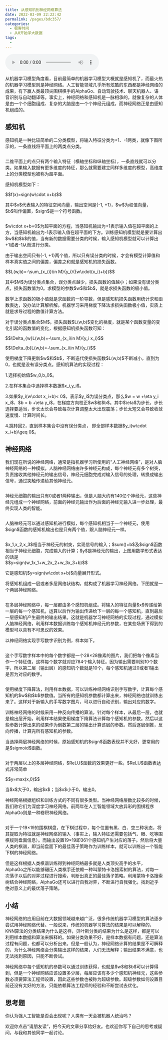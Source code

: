 ```yaml
---
title: 从感知机到神经网络算法
date: 2022-03-09 22:22:42
permalink: /pages/bdc357/
categories:
  - 极客时间
  - 从0开始学大数据
tags:
  - 
---
```

<audio title="41.从感知机到神经网络算法" src="https://static001.geekbang.org/resource/audio/e3/b9/e33613c66304f5608da5d5f3db16c5b9.mp3" controls="controls"></audio> 
<p>从机器学习模型角度看，目前最简单的机器学习模型大概就是感知机了，而最火热的机器学习模型则是神经网络。人工智能领域几乎所有炫酷的东西都是神经网络的成果，有下赢人类最顶尖围棋棋手的AlphaGo、自动驾驶技术、聊天机器人、语音识别与自动翻译等。事实上，神经网络和感知机是一脉相承的，就像复杂的人体是由一个个细胞组成、复杂的大脑是由一个个神经元组成，而神经网络正是由感知机组成的。</p><h2>感知机</h2><p>感知机是一种比较简单的二分类模型，将输入特征分类为+1、-1两类，就像下图所示的，一条直线将平面上的两类点分类。</p><p><img src="https://static001.geekbang.org/resource/image/b2/bd/b2c13b1dee2a9cb412512973075eaabd.png" alt=""></p><p>二维平面上的点只有两个输入特征（横轴坐标和纵轴坐标），一条直线就可以分类。如果输入数据有更多维度的特征，那么就需要建立同样多维度的模型，高维度上的分类模型也被称为超平面。</p><p>感知机模型如下：</p><p>$$f(x)=sign(w\cdot x+b)$$</p><p>其中$x$代表输入的特征空间向量，输出空间是{-1, +1}，$w$为权值向量，$b$叫作偏置，$sign$是一个符号函数。</p><!-- [[[read_end]]] --><p><img src="https://static001.geekbang.org/resource/image/7b/8f/7b0c3465dc8a590a5d59780d9dcb728f.png" alt=""></p><p>$w\cdot x+b=0$为超平面的方程，当感知机输出为+1表示输入值在超平面的上方，当感知机输出为-1表示输入值在超平面的下方。训练感知机模型就是要计算出$w$和$b$的值，当有新的数据需要分类的时候，输入感知机模型就可以计算出+1或者-1从而进行分类。</p><p>由于输出空间只有{-1, +1}两个值，所以只有误分类的时候，才会有模型计算值和样本真实值之间的偏差，偏差之和就是感知机的损失函数。</p><p>$$L(w,b)=-\sum_{x_{i}\in M}{y_i}({w\cdot{x_i}+b})$$</p><p>其中$M$为误分类点集合，误分类点越少，损失函数的值越小；如果没有误分类点，损失函数值为0。求模型的参数$w$和$b$，就是求损失函数的极小值。</p><p>数学上求函数的极小值就是求函数的一阶导数，但是感知机损失函数用统计求和函数表达，没办法计算解析解。机器学习采用梯度下降法求损失函数极小值，实质上就是求导过程的数值计算方法。</p><p>对于误分类点集合$M$，损失函数$L(w,b)$变化的梯度，就是某个函数变量的变化引起的函数值的变化，根据感知机损失函数可知：</p><p>$$\Delta_{w}L(w,b)=-\sum_{x_i\in M}{y_i x_i}$$</p><p>$$\Delta_{b}L(w,b)=-\sum_{x_i\in M}{y_i}$$</p><p>使用梯度下降更新$w$和$b$，不断迭代使损失函数$L(w,b)$不断减小，直到为0，也就是没有误分类点。感知机算法的实现过程：</p><p>1.选择初始值$w_0,b_0$。</p><p>2.在样本集合中选择样本数据$x_i,y_i$。</p><p>3.如果$y_i(w\cdot x_i+b)&lt; 0$，表示$y_i$为误分类点，那么$w = w +\eta y_i x_i$、$b = b +\eta y_i$，在梯度方向校正$w$和$b$。其中$\eta$为步长，步长选择要适当，步长太长会导致每次计算调整太大出现震荡；步长太短又会导致收敛速度慢、计算时间长。</p><p>4.跳转回2，直到样本集合中没有误分类点， 即全部样本数据$y_i(w\cdot x_i+b)\geq 0$。</p><h2>神经网络</h2><p>我们现在所说的神经网络，通常是指机器学习所使用的“人工神经网络”，是对人脑神经网络的一种模拟。人脑神经网络由许多神经元构成，每个神经元有多个树突，负责接收其他神经元的输出信号，神经元细胞完成对输入信号的处理，转换成输出信号，通过突触传递给其他神经元。</p><p><img src="https://static001.geekbang.org/resource/image/9a/eb/9a2679bdc32052da55066158d63092eb.png" alt=""></p><p>神经元细胞的输出只有0或者1两种输出，但是人脑大约有140亿个神经元，这些神经元组成一个神经网络，前面的神经元输出作为后面的神经元输入进一步处理，最终实现人类的智能。</p><p><img src="https://static001.geekbang.org/resource/image/da/65/da0e437ca52544e1e1d0f72d8b682d65.png" alt=""></p><p>人脑神经元可以通过感知机进行模拟，每个感知机相当于一个神经元，使用$sign$函数的感知机输出也是只有两个值，跟人脑神经元一样。</p><p><img src="https://static001.geekbang.org/resource/image/7e/0a/7e2a410a9d8c8e14ad36a61922ec050a.png" alt=""></p><p>$x_1,x_2,x_3$相当于神经元的树突，实现信号的输入；$sum()+b$及$sign$函数相当于神经元细胞，完成输入的计算；$y$是神经元的输出，上图用数学形式表达的话是<br>
$$y=sign(w_1x_1+w_2x_2+w_3x_3+b)$$</p><p>它是感知机$y=sign(w\cdot x+b)$向量展开形式。</p><p>将感知机组成一层或者多层网络状结构，就构成了机器学习神经网络。下图就是一个两层神经网络。</p><p><img src="https://static001.geekbang.org/resource/image/1d/57/1da0db29b3c5e6c0596816dec12d3757.png" alt=""></p><p>在多层神经网络中，每一层都由多个感知机组成。将输入的特征向量$x$传递给第一层的每一个感知机，运算以后作为输出传递给下一层的每一个感知机，直到最后一层感知机产生最终的输出结果。这就是机器学习神经网络的实现过程，通过模拟人脑神经网络，利用样本数据训练每个感知机神经元的参数，在某些场景下得到的模型可以具有不可思议的效果。</p><p>以神经网络实现手写数字识别为例，样本如下。</p><p><img src="https://static001.geekbang.org/resource/image/61/f0/614f3af2bfbbdc6de5b00e10a6f6a8f0.png" alt=""></p><p>这个手写数字样本中的每个数字都是一个28×28像素的图片，我们把每个像素当作一个特征值，这样每个数字就对应784个输入特征。因为输出需要判别10个数字，所以第二层（输出层）的感知机个数就是10个，每个感知机通过0或者1输出是否为对应的数字。</p><p><img src="https://static001.geekbang.org/resource/image/43/50/43cd173a4ec725cb7c192f2b41846450.png" alt=""></p><p>使用梯度下降算法，利用样本数据，可以训练神经网络识别手写数字，计算每个感知机的$w$和$b$参数值。当所有的感知机参数都计算出来，神经网络也就训练出来了。这样对于新输入的手写数字图片，可以进行自动识别，输出对应的数字。</p><p>训练神经网络的时候采用一种反向传播的算法，针对每个样本，从最后一层，也就是输出层开始，利用样本结果使用梯度下降算法计算每个感知机的参数。然后以这些参数计算出来的结果作为倒数第二层的输出计算该层的参数。然后逐层倒推，反向传播，计算完所有感知机的参数。</p><p>当选择两层神经网络的时候，原始感知机的$sign$函数表现并不太好，更常用的是$sigmoid$函数。</p><p><img src="https://static001.geekbang.org/resource/image/db/88/dbbea17a001aca6eb373044573ff8988.png" alt=""></p><p>对于两层以上的多层神经网络，$ReLU$函数的效果更好一些。$ReLU$函数表达式非常简单</p><p>$$y=max(x,0)$$</p><p>当$x$大于0，输出$x$；当$x$小于0，输出0。</p><p>神经网络根据组织和训练方式的不同有很多类型。当神经网络层数比较多的时候，我们称它们为深度学习神经网络。前两年在人工智能领域大放异彩的围棋程序AlphaGo则是一种卷积神经网络。</p><p><img src="https://static001.geekbang.org/resource/image/8c/90/8cbfe6e8542d2c0bf363fbea21638390.png" alt=""></p><p>对于一个19×19的围棋棋盘，在下棋过程中，每个位置有黑、白、空三种状态，将其提取为特征就是神经网络的输入（事实上，输入特征还需要包括气、眼、吃等围棋规则盘面信息）。而输出设置19×19即361个感知机产生对应的落子。然后将大量人类的棋谱，即当前盘面下的最佳落子策略作为训练样本，就可以训练出一个智能下棋的神经网络。</p><p>但是这样根据人类棋谱训练得到神经网络最多就是人类顶尖高手的水平，AlphaGo之所以能够碾压人类棋手还依赖一种叫蒙特卡洛搜索树的算法，对每一次落子以后的对弈过程进行搜索，判断出真正的最佳落子策略。利用蒙特卡洛搜索树结合神经网络，AlphaGo还可以进行自我对弈，不断进行自我强化，找到近乎绝对意义上的最优落子策略。</p><h2>小结</h2><p>神经网络的应用目前在大数据领域越来越广泛，很多传统机器学习模型的算法逐步尝试用神经网络代替。一般说来，传统的机器学习算法的结果是可以解释的，KNN算法的分类结果为什么是这样，贝叶斯分类的结果为什么是这样，都是可以利用样本数据和算法来解释的。如果分类效果不好，是样本数据有问题，还是算法过程有问题，也都可以分析出来。但是一般认为，神经网络计算的结果是不可解释的，为什么神经网络会分类输出这样的结果，人们无法解释；输出结果不满意，也无法找到原因，只能不断尝试。</p><p>神经网络中每个感知机的参数可以通过训练获得，也就是$w$和$b$可以计算得到，但是一个神经网络应该设置多少层，每层应该有多少个感知机神经元，这些参数必须要算法工程师设置，因此这些参数也被称为超级参数。超级参数如何设置目前还没有太好的方法，只能依赖算法工程师的经验和不断尝试去优化。</p><h2>思考题</h2><p>你认为强人工智能是否会出现呢？人类有一天会被机器人统治吗？</p><p>欢迎你点击“请朋友读”，把今天的文章分享给好友。也欢迎你写下自己的思考或疑问，与我和其他同学一起讨论。</p>